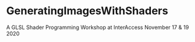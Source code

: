 # GeneratingImagesWithShaders
A GLSL Shader Programming Workshop at InterAccess
November 17 & 19 2020


